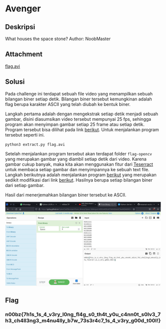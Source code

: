 # Avenger

## Deskripsi
What houses the space stone? Author: NoobMaster

## Attachment
[flag.avi](./Challenge/flag.avi)

## Solusi
Pada challenge ini terdapat sebuah file video yang menampilkan sebuah bilangan biner setiap detik. Bilangan biner tersebut kemungkinan adalah flag berupa karakter ASCII yang telah diubah ke bentuk biner.

Langkah pertama adalah dengan mengekstrak setiap detik menjadi sebuah gambar, disini diasumsikan video tersebut mempunyai 25 fps, sehingga program akan menyimpan gambar setiap 25 frame atau setiap detik. Program tersebut bisa dilihat pada link [berikut](./extract.py).
Untuk menjalankan program tersebut seperti ini.

```
python3 extract.py flag.avi
```

Setelah menjalankan program tersebut akan terdapat folder `flag-opencv` yang merupakan gambar yang diambil setiap detik dari video. Karena gambar cukup banyak, maka kita akan menggunakan fitur dari [Teserract](https://github.com/tesseract-ocr/tesseract) untuk membaca setiap gambar dan menyimpannya ke sebuah text file.
Langkah berikutnya adalah menjalankan program [berikut](ocr.py) yang merupakan sedikit modifikasi dari link [berikut](https://www.geeksforgeeks.org/python-ocr-on-all-the-images-present-in-a-folder-simultaneously/). Hasilnya berupa setiap bilangan biner dari setiap gambar.

Hasil dari menerjemahkan bilangan biner tersebut ke ASCII.

![Binary to ASCII](./flag.png)

## Flag
### n00bz{7h1s_1s_4_v3ry_l0ng_fl4g_s0_th4t_y0u_c4nn0t_s0lv3_7h3_ch4ll3ng3_m4nu4lly_b7w_73s3r4c7_1s_4_v3ry_g00d_t00l!}
